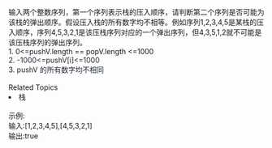 <div>  输入两个整数序列，第一个序列表示栈的压入顺序，请判断第二个序列是否可能为该栈的弹出顺序。假设压入栈的所有数字均不相等。例如序列1,2,3,4,5是某栈的压入顺序，序列4,5,3,2,1是该压栈序列对应的一个弹出序列，但4,3,5,1,2就不可能是该压栈序列的弹出序列。 </div> <div>  1. 0&lt;=pushV.length == popV.<span>length &lt;=1000</span>  </div> <div>  <span><span style="color: rgb(33,40,53);">2. -1000&lt;=</span><span style="color: rgb(33,40,53);">pushV[i]&lt;=1000</span><br> </span>  </div> <div>  <span>3. <span></span></span><span style="color: rgb(33,40,53);">pushV</span><span style="color: rgb(33,40,53);"> 的所有数字均不相同</span>  </div> <div> </div><div><br></div><div><div>Related Topics</div><div><li>栈</li></div></div><br>示例:<br>输入:[1,2,3,4,5],[4,5,3,2,1]<br>输出:true<br>